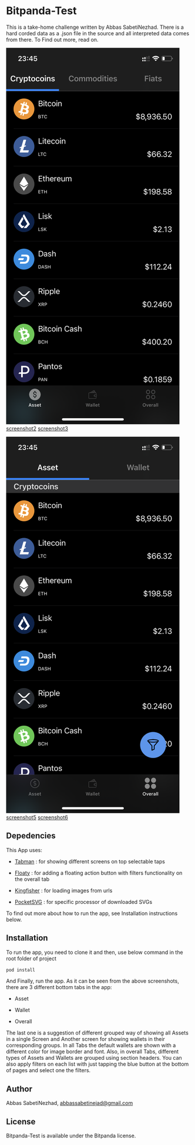 # Bitpanda-Test

This is a take-home challenge written by Abbas SabetiNezhad. There is a hard corded data as a .json file in the source and all interpreted data comes from there. To Find out more, read on.


![screenshot1](https://github.com/abbassabeti/Bitpanda-Test/blob/images/images/scr01.PNG " ")
[screenshot2](https://github.com/abbassabeti/Bitpanda-Test/blob/images/images/scr02.PNG " ")
[screenshot3](https://github.com/abbassabeti/Bitpanda-Test/blob/images/images/scr03.PNG " ")

![screenshot4](https://github.com/abbassabeti/Bitpanda-Test/blob/images/images/scr04.PNG " ")
[screenshot5](https://github.com/abbassabeti/Bitpanda-Test/blob/images/images/scr05.PNG " ")
[screenshot6](https://github.com/abbassabeti/Bitpanda-Test/blob/images/images/scr06.PNG " ")

## Depedencies

This App uses:

- [Tabman](https://github.com/uias/Tabman) : for showing different screens on top selectable taps

- [Floaty](https://github.com/kciter/Floaty) : for adding a floating action button with filters functionality on the overall tab

- [Kingfisher](https://github.com/onevcat/Kingfisher) : for loading images from urls

- [PocketSVG](https://github.com/pocketsvg/PocketSVG) : for specific processor of downloaded SVGs
        
To find out more about how to run the app, see Installation instructions below.

## Installation

To run the app, you need to clone it and then, use below command in the root folder of project

```ruby
pod install
```

And Finally, run the app. As it can be seen from the above screenshots, there are 3 different bottom tabs in the app:


 - Asset

 - Wallet
 
 - Overall
    
The last one is a suggestion of different grouped way of showing all Assets in a single Screen and Another screen for showing wallets in their corresponding groups. In all Tabs the default wallets are shown with a  different color for image border and font. Also, in overall Tabs, different types of Assets and Wallets are grouped using section headers. You can also apply filters on each list with just tapping the blue button at the bottom of pages and select one the filters.

## Author

Abbas SabetiNezhad, abbassabetinejad@gmail.com

## License

Bitpanda-Test is available under the Bitpanda license.

